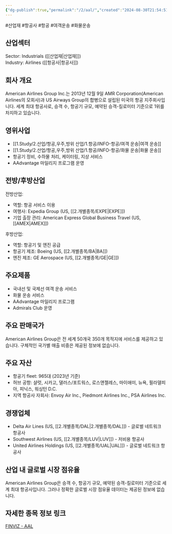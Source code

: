 ```yaml
---
{"dg-publish":true,"permalink":"/2/aal/","created":"2024-08-30T21:54:51.941+09:00","updated":"2025-06-03T20:05:57.318+09:00"}
---
```


#산업재 #항공사 #항공 #여객운송 #화물운송

## 산업섹터

Sector: Industrials ([[산업재\|산업재]])  
Industry: Airlines ([[항공사\|항공사]])

## 회사 개요

American Airlines Group Inc.는 2013년 12월 9일 AMR Corporation(American Airlines의 모회사)과 US Airways Group의 합병으로 설립된 미국의 항공 지주회사입니다. 세계 최대 항공사로, 승객 수, 항공기 규모, 예약된 승객-킬로미터 기준으로 1위를 차지하고 있습니다.

## 영위사업

- [[1.Study/2.산업/항공,우주,방위 산업/1.항공/INFO-항공/여객 운송\|여객 운송]]
- [[1.Study/2.산업/항공,우주,방위 산업/1.항공/INFO-항공/화물 운송\|화물 운송]]
- 항공기 정비, 수하물 처리, 케이터링, 지상 서비스
- AAdvantage 마일리지 프로그램 운영

## 전방/후방산업

전방산업:

- 역할: 항공 서비스 이용
- 여행사: Expedia Group (US, [[2.개별종목/EXPE\|EXPE]])
- 기업 출장 관리: American Express Global Business Travel (US, [[AMEX\|AMEX]])

후방산업:

- 역할: 항공기 및 엔진 공급
- 항공기 제조: Boeing (US, [[2.개별종목/BA\|BA]])
- 엔진 제조: GE Aerospace (US, [[2.개별종목/GE\|GE]])

## 주요제품

- 국내선 및 국제선 여객 운송 서비스
- 화물 운송 서비스
- AAdvantage 마일리지 프로그램
- Admirals Club 운영

## 주요 판매국가

American Airlines Group은 전 세계 50개국 350개 목적지에 서비스를 제공하고 있습니다. 구체적인 국가별 매출 비중은 제공된 정보에 없습니다.

## 주요 자산

- 항공기 fleet: 965대 (2023년 기준)
- 허브 공항: 샬럿, 시카고, 댈러스/포트워스, 로스앤젤레스, 마이애미, 뉴욕, 필라델피아, 피닉스, 워싱턴 D.C.
- 지역 항공사 자회사: Envoy Air Inc., Piedmont Airlines Inc., PSA Airlines Inc.

## 경쟁업체

- Delta Air Lines (US, [[2.개별종목/DAL\|2.개별종목/DAL]]) - 글로벌 네트워크 항공사
- Southwest Airlines (US, [[2.개별종목/LUV\|LUV]]) - 저비용 항공사
- United Airlines Holdings (US, [[2.개별종목/UAL\|UAL]]) - 글로벌 네트워크 항공사

## 산업 내 글로벌 시장 점유율

American Airlines Group은 승객 수, 항공기 규모, 예약된 승객-킬로미터 기준으로 세계 최대 항공사입니다. 그러나 정확한 글로벌 시장 점유율 데이터는 제공된 정보에 없습니다.

## 자세한 종목 정보 링크

[FINVIZ - AAL](https://finviz.com/quote.ashx?t=AAL)